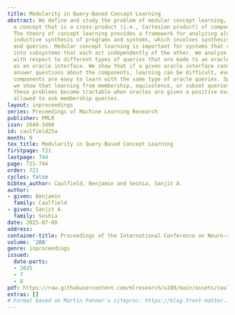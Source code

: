 ```yaml
---
title: Modularity in Query-Based Concept Learning
abstract: We define and study the problem of modular concept learning, which is learning
  a concept that is a cross-product (i.e., Cartesian product) of component concepts.
  The theory of concept learning provides a framework for analyzing algorithms for
  inductive synthesis of programs and systems, which involves synthesis from examples
  and queries. Modular concept learning is important for systems that can be broken
  into subsystems that each act independently of the other. We analyze this problem
  with respect to different types of queries that are made to an oracle, formalized
  as an oracle interface. We show that if a given oracle interface cannot directly
  answer questions about the components, learning can be difficult, even when the
  components are easy to learn with the same type of oracle queries. Specifically,
  we show that learning from membership, equivalence, or subset queries is hard. However,
  these problems become tractable when oracles are given a positive example and are
  allowed to ask membership queries.
layout: inproceedings
series: Proceedings of Machine Learning Research
publisher: PMLR
issn: 2640-3498
id: caulfield25a
month: 0
tex_title: Modularity in Query-Based Concept Learning
firstpage: 721
lastpage: 744
page: 721-744
order: 721
cycles: false
bibtex_author: Caulfield, Benjamin and Seshia, Sanjit A.
author:
- given: Benjamin
  family: Caulfield
- given: Sanjit A.
  family: Seshia
date: 2025-07-08
address:
container-title: Proceedings of the International Conference on Neuro-symbolic Systems
volume: '288'
genre: inproceedings
issued:
  date-parts:
  - 2025
  - 7
  - 8
pdf: https://raw.githubusercontent.com/mlresearch/v288/main/assets/caulfield25a/caulfield25a.pdf
extras: []
# Format based on Martin Fenner's citeproc: https://blog.front-matter.io/posts/citeproc-yaml-for-bibliographies/
---
```

